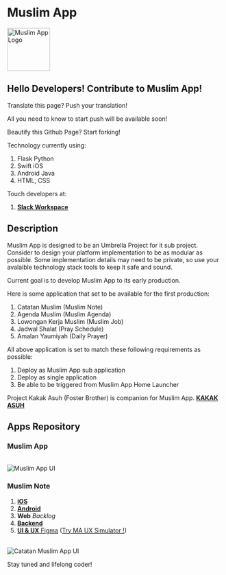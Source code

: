 # Muslim App

<img src="https://avatars1.githubusercontent.com/u/45206556?s=400&u=66a258d727c291507c0c7213e483306dbc2919b1&v=4" 
     alt="Muslim App Logo" 
     height="100" 
     width="100">

## Hello Developers! Contribute to Muslim App!

Translate this page? Push your translation!

All you need to know to start push will be available soon!

Beautify this Github Page? Start forking!

Technology currently using:
1. Flask Python
2. Swift iOS
3. Android Java
4. HTML, CSS

Touch developers at:
 1. [**Slack Workspace**](https://muslimapp.slack.com)

## Description

Muslim App is designed to be an Umbrella Project for it sub project. Consider to design your platform implementation to be as modular as possible. Some implementation details may need to be private, so use your avalaible technology stack tools to keep it safe and sound.

Current goal is to develop Muslim App to its early production.

Here is some application that set to be available for the first production:

1. Catatan Muslim (Muslim Note)
2. Agenda Muslim (Muslim Agenda)
3. Lowongan Kerja Muslim (Muslim Job)
4. Jadwal Shalat (Pray Schedule)
5. Amalan Yaumiyah (Daily Prayer)

All above application is set to match these following requirements as possible:
1. Deploy as Muslim App sub application 
2. Deploy as single application
3. Be able to be triggered from Muslim App Home Launcher

Project Kakak Asuh (Foster Brother) is companion for Muslim App.
[**KAKAK ASUH**](https://github.com/ma-pp/ma2018kakakasuh_rn)


## Apps Repository
### Muslim App
<br/>
<img src="https://i.ibb.co/5Mn8sLT/master.png" 
     alt="Muslim App UI">
     
### Muslim Note
1. [**iOS**](https://github.com/ma-pp/ma2018_ios)
2. [**Android**](https://github.com/ma-pp/ma2018_android)
3. **Web** _Backlog_
4. [**Backend**](https://github.com/ma-pp/ma2018note_flask)
5. [**UI & UX** Figma](https://www.figma.com/file/QMtFwOMcZ4mEBRHs3oT9FWUe/muslim-apps-android) ([Try MA UX Simulator !](https://www.figma.com/proto/QMtFwOMcZ4mEBRHs3oT9FWUe/muslim-apps-android?node-id=0%3A1&scaling=contain&redirected=1))
<br/>
<img src="https://i.ibb.co/cN7n5T1/master.png" 
     alt="Catatan Muslim App UI">

Stay tuned and lifelong coder!

